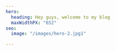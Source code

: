```yaml
---
hero:
  heading: Hey guys, welcome to my blog
  maxWidthPX: "652"
seo:
  image: "/images/hero-2.jpg1"

---
```

